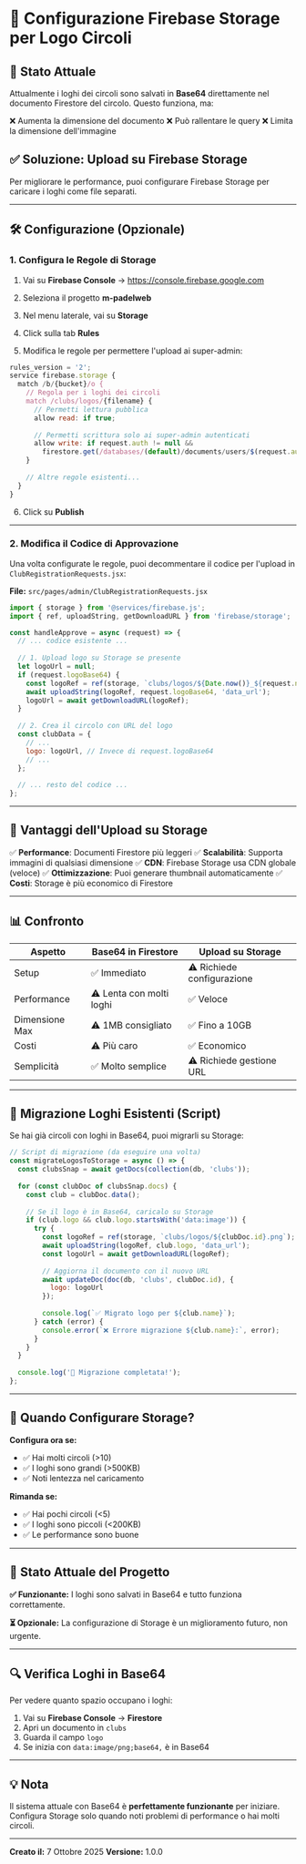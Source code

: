 # 🔐 Configurazione Firebase Storage per Logo Circoli

## 📌 Stato Attuale

Attualmente i loghi dei circoli sono salvati in **Base64** direttamente nel documento Firestore del circolo. Questo funziona, ma:

❌ Aumenta la dimensione del documento
❌ Può rallentare le query
❌ Limita la dimensione dell'immagine

## ✅ Soluzione: Upload su Firebase Storage

Per migliorare le performance, puoi configurare Firebase Storage per caricare i loghi come file separati.

---

## 🛠️ Configurazione (Opzionale)

### 1. Configura le Regole di Storage

1. Vai su **Firebase Console** → https://console.firebase.google.com
2. Seleziona il progetto **m-padelweb**
3. Nel menu laterale, vai su **Storage**
4. Click sulla tab **Rules**

5. Modifica le regole per permettere l'upload ai super-admin:

```javascript
rules_version = '2';
service firebase.storage {
  match /b/{bucket}/o {
    // Regola per i loghi dei circoli
    match /clubs/logos/{filename} {
      // Permetti lettura pubblica
      allow read: if true;
      
      // Permetti scrittura solo ai super-admin autenticati
      allow write: if request.auth != null && 
        firestore.get(/databases/(default)/documents/users/$(request.auth.uid)).data.role == 'superadmin';
    }
    
    // Altre regole esistenti...
  }
}
```

6. Click su **Publish**

---

### 2. Modifica il Codice di Approvazione

Una volta configurate le regole, puoi decommentare il codice per l'upload in `ClubRegistrationRequests.jsx`:

**File:** `src/pages/admin/ClubRegistrationRequests.jsx`

```javascript
import { storage } from '@services/firebase.js';
import { ref, uploadString, getDownloadURL } from 'firebase/storage';

const handleApprove = async (request) => {
  // ... codice esistente ...
  
  // 1. Upload logo su Storage se presente
  let logoUrl = null;
  if (request.logoBase64) {
    const logoRef = ref(storage, `clubs/logos/${Date.now()}_${request.name.replace(/\s+/g, '_')}.png`);
    await uploadString(logoRef, request.logoBase64, 'data_url');
    logoUrl = await getDownloadURL(logoRef);
  }
  
  // 2. Crea il circolo con URL del logo
  const clubData = {
    // ...
    logo: logoUrl, // Invece di request.logoBase64
    // ...
  };
  
  // ... resto del codice ...
};
```

---

## 🎯 Vantaggi dell'Upload su Storage

✅ **Performance**: Documenti Firestore più leggeri
✅ **Scalabilità**: Supporta immagini di qualsiasi dimensione
✅ **CDN**: Firebase Storage usa CDN globale (veloce)
✅ **Ottimizzazione**: Puoi generare thumbnail automaticamente
✅ **Costi**: Storage è più economico di Firestore

---

## 📊 Confronto

| Aspetto | Base64 in Firestore | Upload su Storage |
|---------|-------------------|-------------------|
| Setup | ✅ Immediato | ⚠️ Richiede configurazione |
| Performance | ⚠️ Lenta con molti loghi | ✅ Veloce |
| Dimensione Max | ⚠️ 1MB consigliato | ✅ Fino a 10GB |
| Costi | ⚠️ Più caro | ✅ Economico |
| Semplicità | ✅ Molto semplice | ⚠️ Richiede gestione URL |

---

## 🔄 Migrazione Loghi Esistenti (Script)

Se hai già circoli con loghi in Base64, puoi migrarli su Storage:

```javascript
// Script di migrazione (da eseguire una volta)
const migrateLogosToStorage = async () => {
  const clubsSnap = await getDocs(collection(db, 'clubs'));
  
  for (const clubDoc of clubsSnap.docs) {
    const club = clubDoc.data();
    
    // Se il logo è in Base64, caricalo su Storage
    if (club.logo && club.logo.startsWith('data:image')) {
      try {
        const logoRef = ref(storage, `clubs/logos/${clubDoc.id}.png`);
        await uploadString(logoRef, club.logo, 'data_url');
        const logoUrl = await getDownloadURL(logoRef);
        
        // Aggiorna il documento con il nuovo URL
        await updateDoc(doc(db, 'clubs', clubDoc.id), {
          logo: logoUrl
        });
        
        console.log(`✅ Migrato logo per ${club.name}`);
      } catch (error) {
        console.error(`❌ Errore migrazione ${club.name}:`, error);
      }
    }
  }
  
  console.log('🎉 Migrazione completata!');
};
```

---

## 🚀 Quando Configurare Storage?

**Configura ora se:**
- ✅ Hai molti circoli (>10)
- ✅ I loghi sono grandi (>500KB)
- ✅ Noti lentezza nel caricamento

**Rimanda se:**
- ✅ Hai pochi circoli (<5)
- ✅ I loghi sono piccoli (<200KB)
- ✅ Le performance sono buone

---

## 📝 Stato Attuale del Progetto

**✅ Funzionante:** I loghi sono salvati in Base64 e tutto funziona correttamente.

**⏳ Opzionale:** La configurazione di Storage è un miglioramento futuro, non urgente.

---

## 🔍 Verifica Loghi in Base64

Per vedere quanto spazio occupano i loghi:

1. Vai su **Firebase Console** → **Firestore**
2. Apri un documento in `clubs`
3. Guarda il campo `logo`
4. Se inizia con `data:image/png;base64,` è in Base64

---

## 💡 Nota

Il sistema attuale con Base64 è **perfettamente funzionante** per iniziare. Configura Storage solo quando noti problemi di performance o hai molti circoli.

---

**Creato il:** 7 Ottobre 2025
**Versione:** 1.0.0

